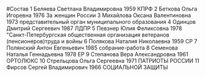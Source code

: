 #Состав
1 Беляева Светлана Владимировна 1959 КПРФ
2 Беткова Ольга Игоревна 1976 За женщин России
3 Михайлова Оксана Валентиновна 1973 представительный орган муниципального образования
4 Одинцов Дмитрий Сергеевич 1987 ЛДПР
5 Певзнер Юлия Феликсовна 1978 \"Санкт-Петербургская общественная организация ветеранов (пенсионеров)труда и войны
6 Полякова Наталия Николаевна 1959 СР
7 Полянский Антон Евгеньевич 1985 собрание-работа
8 Семенова Наталья Геннадьевна 1978 ЕР
9 Степанова Вера Александровна 1961 ОРТОЛЮКС
10 Стрельцова Ольга Сергеевна 1971 ПАТРИОТЫ РОССИИ
11 Фирсов Сергей Владимирович 1966 СОЦИАЛЬНОЙ ЗАЩИТЫ
